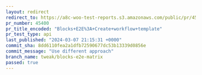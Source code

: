 ```yaml
---
layout: redirect
redirect_to: https://a8c-woo-test-reports.s3.amazonaws.com/public/pr/45400/api/index.html
pr_number: 45400
pr_title_encoded: "Blocks+E2E%3A+Create+workflow+template"
pr_test_type: api
last_published: "2024-03-07 21:15:31 +0000"
commit_sha: 8dd6110fea2a1dfb72590677dc53b13339d0856e
commit_message: "Use different approach"
branch_name: tweak/blocks-e2e-matrix
passed: true
---
```

